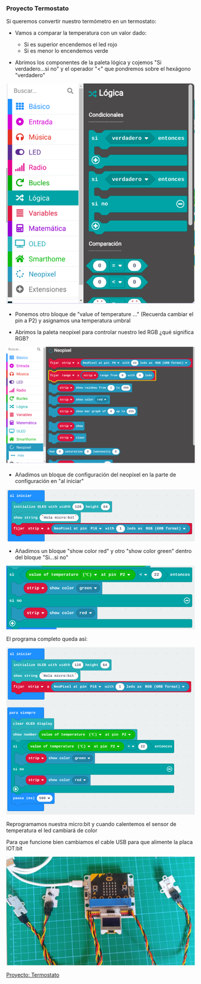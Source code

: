 ### Proyecto Termostato

Si queremos convertir nuestro termómetro en un termostato:

* Vamos a comparar la temperatura con un valor dado:
    * Si es superior encendemos el led rojo
    * Si es menor lo encendemos verde

* Abrimos los componentes de la paleta lógica y cojemos "Si verdadero...si no" y el operador "<" que pondremos sobre el hexágono "verdadero"

![](./images/termostato_logica.png)

* Ponemos otro bloque de "value of temperature ..." (Recuerda cambiar el pin a P2) y asignamos una temperatura umbral

* Abrimos la paleta neopixel para controlar nuestro led RGB ¿qué significa RGB?

![](./images/termostato_neopixel.png)

* Añadimos un bloque de configuración del neopixel en la parte de configuración en "al iniciar"

![](./images/termostato_neopixel_setup.png)

* Añadimos un bloque "show color red" y otro "show color green" dentro del bloque "Si...si no"

![](./images/termostato_led_condicional.png)

El programa completo queda así:

![](./images/termostato_final.png)

Reprogramamos nuestra micro:bit y cuando calentemos el sensor de temperatura el led cambiará de color

Para que funcione bien cambiamos el cable USB para que alimente la placa IOT:bit

![](./images/componentes_funcionamiento.jpg)

[Proyecto: Termostato](https://makecode.microbit.org/_HXfaVfRHT73b)
